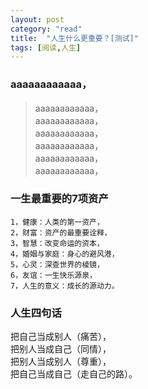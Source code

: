 ```yaml
---
layout: post
category: "read"
title:  "人生什么更重要？[测试]"
tags: [阅读,人生]
---
```

### aaaaaaaaaaaa，

>aaaaaaaaaaaa，  
>aaaaaaaaaaaa，  
>aaaaaaaaaaaa，  
>aaaaaaaaaaaa，  
>aaaaaaaaaaaa，  
>aaaaaaaaaaaa， 


### 一生最重要的7项资产
```
1，健康：人类的第一资产，  
2，财富：资产的最重要诠释，  
3，智慧：改变命运的资本，  
4，婚姻与家庭：身心的避风港，  
5，心灵：深查世界的棱镜，  
6，友谊：一生快乐源泉，  
7，人生的意义：成长的源动力。  
```

### 人生四句话

把自己当成别人（痛苦），  
把别人当成自己（同情），  
把别人当成别人（尊重），  
把自己当成自己（走自己的路）。  
